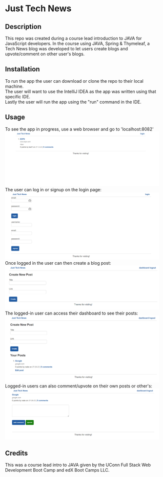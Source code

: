 # Just Tech News

## Description
This repo was created during a course lead introduction to JAVA for JavaScript developers. In the course using JAVA, Spring & Thymeleaf, a Tech News blog was developed to let users create blogs and upvote/comment on other user's blogs.

## Installation
To run the app the user can download or clone the repo to their local machine.  
The user will want to use the IntelliJ IDEA as the app was written using that specific IDE.  
Lastly the user will run the app using the "run" command in the IDE.

## Usage
To see the app in progress, use a web browser and go to 'localhost:8082'  
![home page](src/main/resources/static/images/Just%20Tech%20News.png)
The user can log in or signup on the login page:
![login page](/src/main/resources/static/images/Just%20Tech%20News%202.png)  
Once logged in the user can then create a blog post:
![create post](/src/main/resources/static/images/Just%20Tech%20News%203.png)  
The logged-in user can access their dashboard to see their posts:
![dashboard](/src/main/resources/static/images/Just%20Tech%20News%204.png)  
Logged-in users can also comment/upvote on their own posts or other's:
![comment](/src/main/resources/static/images/Just%20Tech%20News%205.png)  

## Credits
This was a course lead intro to JAVA given by the UConn Full Stack Web Development Boot Camp and edX Boot Camps LLC.

